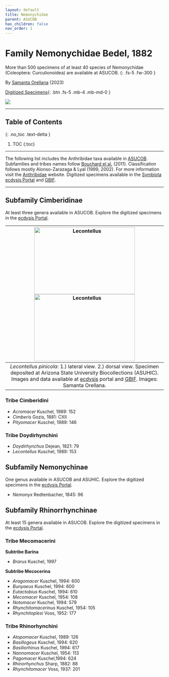 ```yaml
---
layout: default
title: Nemonychidae
parent: ASUCOB
has_children: false
nav_order: 1
---
```


# Family Nemonychidae Bedel, 1882

More than 500 specimens of at least 40 species of Nemonychidae (Coleoptera: Curculionoidea) are available at ASUCOB. 
{: .fs-5 .fw-300 }

By [Samanta Orellana](https://search.asu.edu/profile/3433157) (2023)

[Digitized Specimens](https://serv.biokic.asu.edu/ecdysis/collections/list.php?db=2&taxontype=3&reset=1&taxa=Nemonychidae){: .btn .fs-5 .mb-4 .mb-md-0 } 

<img src="https://serv.biokic.asu.edu/imglib/ecdysis/ASU_ASUCOB/ASUCOB0002/ASUCOB0002687_habitus_lateral_1571942747.jpg">  

---

## Table of Contents
{: .no_toc .text-delta }

1. TOC
{:toc}

---

The following list includes the Anthribidae taxa available in [ASUCOB](https://asucollections.github.io/). Subfamilies and tribes names follow [Bouchard el al.](https://zookeys.pensoft.net/articles.php?id=4001) (2011). Classification follows mostly Alonso-Zarazaga & Lyal (1999, 2002). For more information visit the [Anthribidae](https://anthribidae.github.io) website. Digitized specimens available in the [Symbiota ecdysis Portal](https://serv.biokic.asu.edu/ecdysis/collections/list.php?db=2&taxontype=3&reset=1&taxa=Anthribidae) and [GBIF](https://gbif.org).

---

## Subfamily Cimberidinae

At least three genera available in ASUCOB. Explore the digitized specimens in the [ecdysis Portal](https://serv.biokic.asu.edu/ecdysis/collections/list.php?db=2&taxa=Anthribinae&usethes=1&taxontype=2). 

| [<img src="https://serv.biokic.asu.edu/imglib/storage/portals/scan/misc/201504/ASUHIC0070912_habitus_lateral__1429125446_web.jpg" alt="Lecontellus" width="320" height="213.4">](https://serv.biokic.asu.edu/ecdysis/collections/individual/index.php?occid=611297) [<img src="https://serv.biokic.asu.edu/imglib/storage/portals/scan/misc/201504/ASUHIC0070912_habitus_dorsal_1_1429125445_web.jpg" alt="Lecontellus" width="320" height="213.4">](https://serv.biokic.asu.edu/ecdysis/collections/individual/index.php?occid=611297) | 
|:--:| 
|_Lecontellus pinicola_: 1.) lateral view. 2.) dorsal view. Specimen deposited at Arizona State University Biocollections (ASUHIC). Images and data available at [ecdysis](https://serv.biokic.asu.edu/ecdysis/index.php) portal and [GBIF](gbif.org). Images: Samanta Orellana.|

### Tribe Cimberidini

- _Acromacer_ Kuschel, 1989: 152
- _Cimberis_ Gozis, 1881: CXII
- _Pityomacer_ Kuschel, 1989: 146

### Tribe Doydirhynchini

- _Doydirhynchus_ Dejean, 1821: 79
- _Lecontellus_ Kuschel, 1989: 153

## Subfamily Nemonychinae

One genus available in ASUCOB and ASUHIC. Explore the digitized specimens in the [ecdysis Portal](https://serv.biokic.asu.edu/ecdysis/collections/list.php?db=2&taxa=Anthribinae&usethes=1&taxontype=2). 
- _Nemonyx_ Redtenbacher, 1845: 96

## Subfamily Rhinorrhynchinae

At least 15 genera available in ASUCOB. Explore the digitized specimens in the [ecdysis Portal](https://serv.biokic.asu.edu/ecdysis/collections/list.php?db=2&taxa=Anthribinae&usethes=1&taxontype=2). 

### Tribe Mecomacerini

**Subtribe Barina**

- _Brarus_ Kuschel, 1997

**Subtribe Mecocerina**

- _Aragomacer_ Kuschel, 1994: 600
- _Bunyaeus_ Kuschel, 1994: 600
- _Eutactobius_ Kuschel, 1994: 610
- _Mecomacer_ Kuschel, 1954: 108
- _Notomacer_ Kuschel, 1994: 579
- _Rhynchitomacerinus_ Kuschel, 1954: 105
- _Rhynchitoplesi_ Voss, 1952: 177

### Tribe Rhinorhynchini

- _Atopomacer_ Kuschel, 1989: 126
- _Basillogeus_ Kuschel, 1994: 620
- _Basiliorhinus_ Kuschel, 1994: 617
- _Nannomacer_ Kuschel, 1954: 113
- _Pagomacer_ Kuschel,1994: 624
- _Rhinorhynchus_ Sharp, 1882: 88
- _Rhynchitomacer_ Voss, 1937: 201
